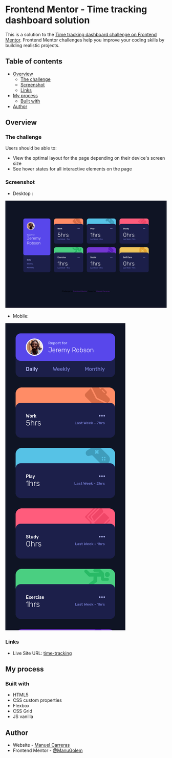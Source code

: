 # Frontend Mentor - Time tracking dashboard solution

This is a solution to the [Time tracking dashboard challenge on Frontend Mentor](https://www.frontendmentor.io/challenges/time-tracking-dashboard-UIQ7167Jw). Frontend Mentor challenges help you improve your coding skills by building realistic projects. 

## Table of contents

- [Overview](#overview)
  - [The challenge](#the-challenge)
  - [Screenshot](#screenshot)
  - [Links](#links)
- [My process](#my-process)
  - [Built with](#built-with)
- [Author](#author)
## Overview

### The challenge

Users should be able to:

- View the optimal layout for the page depending on their device's screen size
- See hover states for all interactive elements on the page

### Screenshot

- Desktop :

![Img desktop](images/desktop-preview.png)

- Mobile:

![Img Mobile](images/mobile-preview.png)
### Links
- Live Site URL: [time-tracking](https://manugolem.github.io/time-tracking-profile/)
## My process
### Built with
- HTML5
- CSS custom properties
- Flexbox
- CSS Grid
- JS vanilla
## Author
- Website - [Manuel Carreras](https://manuelcarreras.netlify.app/)
- Frontend Mentor - [@ManuGolem](https://www.frontendmentor.io/profile/ManuGolem)
